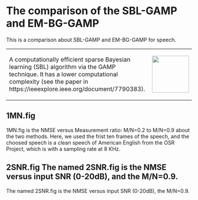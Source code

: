 
# The comparison of  the SBL-GAMP and EM-BG-GAMP 

This is a comparison about SBL-GAMP and EM-BG-GAMP for speech.

<table style="border-collapse: collapse">
<tr>
<td>
<p>
A computationally efficient sparse Bayesian learning (SBL) algorithm via the GAMP technique.
It has a lower computational complexity (see the paper in https://ieeexplore.ieee.org/document/7790383).
</p>
</td>
<td width="100">
<img src="images/network.png" width="100"></img>
</td>
</tr>
</table>

## 1MN.fig

1MN.fig is the NMSE versus Measurement ratio: M/N=0.2 to M/N=0.9 about the two methods. 
Here, we used the frist ten frames of the speech, and  the choosed speech is a clean speech of American English from the OSR Project, which is with a sampling rate at 8 KHz.
## 2SNR.fig The named 2SNR.fig is the NMSE versus input SNR (0-20dB), and the M/N=0.9.

The named 2SNR.fig is the NMSE versus input SNR (0-20dB), the M/N=0.9.
